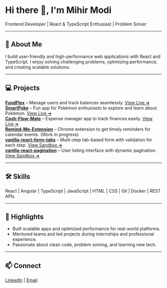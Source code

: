 # Hi there 👋, I'm Mihir Modi  
Frontend Developer | React & TypeScript Enthusiast | Problem Solver  

---

## 🚀 About Me
I build user-friendly and high-performance web applications with React and TypeScript. I enjoy solving challenging problems, optimizing performance, and creating scalable solutions.  

---

## 💻 Projects

**[FundFlex](https://github.com/MihirModi14/FundFlex)** – Manage users and track balances seamlessly. [View Live ➜](https://fundflex.netlify.app/)  
**[SmartPoke](https://github.com/MihirModi14/SmartPoke)** – Fun app for Pokémon enthusiasts to explore and learn about Pokémon. [View Live ➜](https://smartpoke.netlify.app/)  
**[Cash-Flow-Mate](https://github.com/MihirModi14/Cash-Flow-Mate)** – Expense manager app to track finances easily. [View Live ➜](https://cashflowmate.netlify.app/)  
**[Remind-Me-Extension](https://github.com/MihirModi14/Remind-Me-Extension)** – Chrome extension to get timely reminders for calendar events. (Work in progress)    
**[vanilla-react-form-tabs](https://github.com/MihirModi14/vanilla-react-form-tabs)** – Multi-step tab-based form with validation for each step. [View Sandbox ➜](https://codesandbox.io/p/github/MihirModi14/vanilla-react-form-tabs)  
**[vanilla-react-pagination](https://github.com/MihirModi14/vanilla-react-pagination)** – User listing interface with dynamic pagination. [View Sandbox ➜](https://codesandbox.io/p/github/MihirModi14/vanilla-react-pagination)

---

## 🛠 Skills
React | Angular | TypeScript | JavaScript | HTML | CSS | Git | Docker | REST APIs  

---

## 🌟 Highlights
- Built scalable apps and optimized performance for real-world platforms.  
- Mentored teams and led projects during internships and professional experience.  
- Passionate about clean code, problem solving, and learning new tech.  

---

## 📫 Connect
[LinkedIn](https://www.linkedin.com/in/mihirmodi14/) | [Email](mailto:modimihir960@gmail.com)
